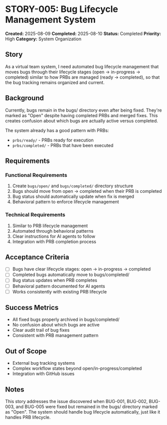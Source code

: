 # STORY-005: Bug Lifecycle Management System

**Created:** 2025-08-09
**Completed:** 2025-08-10
**Status:** Completed
**Priority:** High
**Category:** System Organization

## Story

As a virtual team system, I need automated bug lifecycle management that moves bugs through their lifecycle stages (open → in-progress → completed) similar to how PRBs are managed (ready → completed), so that the bug tracking remains organized and current.

## Background

Currently, bugs remain in the bugs/ directory even after being fixed. They're marked as "Open" despite having completed PRBs and merged fixes. This creates confusion about which bugs are actually active versus completed.

The system already has a good pattern with PRBs:
- `prbs/ready/` - PRBs ready for execution
- `prbs/completed/` - PRBs that have been executed

## Requirements

### Functional Requirements
1. Create `bugs/open/` and `bugs/completed/` directory structure
2. Bugs should move from open → completed when their PRB is completed
3. Bug status should automatically update when fix is merged
4. Behavioral pattern to enforce lifecycle management

### Technical Requirements  
1. Similar to PRB lifecycle management
2. Automated through behavioral patterns
3. Clear instructions for AI agents to follow
4. Integration with PRB completion process

## Acceptance Criteria

- [ ] Bugs have clear lifecycle stages: open → in-progress → completed
- [ ] Completed bugs automatically move to bugs/completed/
- [ ] Bug status updates when PRB completes
- [ ] Behavioral pattern documented for AI agents
- [ ] Works consistently with existing PRB lifecycle

## Success Metrics

- All fixed bugs properly archived in bugs/completed/
- No confusion about which bugs are active
- Clear audit trail of bug fixes
- Consistent with PRB management pattern

## Out of Scope

- External bug tracking systems
- Complex workflow states beyond open/in-progress/completed
- Integration with GitHub issues

## Notes

This story addresses the issue discovered when BUG-001, BUG-002, BUG-003, and BUG-005 were fixed but remained in the bugs/ directory marked as "Open". The system should handle bug lifecycle automatically, just like it handles PRB lifecycle.